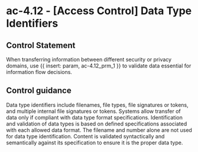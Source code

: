 # ac-4.12 - \[Access Control\] Data Type Identifiers

## Control Statement

When transferring information between different security or privacy domains, use {{ insert: param, ac-4.12_prm_1 }} to validate data essential for information flow decisions.

## Control guidance

Data type identifiers include filenames, file types, file signatures or tokens, and multiple internal file signatures or tokens. Systems allow transfer of data only if compliant with data type format specifications. Identification and validation of data types is based on defined specifications associated with each allowed data format. The filename and number alone are not used for data type identification. Content is validated syntactically and semantically against its specification to ensure it is the proper data type.
